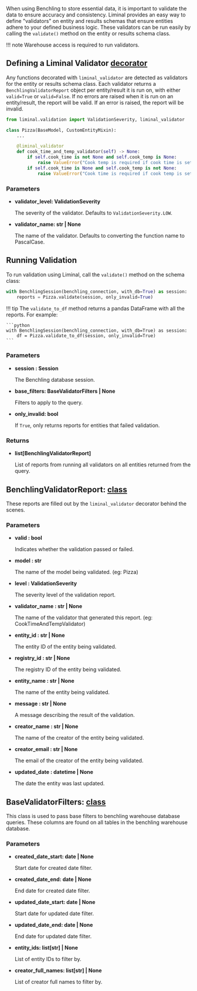 When using Benchling to store essential data, it is important to validate the data to ensure accuracy and consistency. Liminal provides an easy way to define "validators" on entity and results schemas that ensure entities adhere to your defined business logic. These validators can be run easily by calling the `validate()` method on the entity or results schema class.

!!! note
    Warehouse access is required to run validators.

## Defining a Liminal Validator [decorator](https://github.com/dynotx/liminal-orm/blob/main/liminal/validation/__init__.py#L61)

Any functions decorated with `liminal_validator` are detected as validators for the entity or results schema class.
Each validator returns a `BenchlingValidatorReport` object per entity/result it is run on, with either `valid=True` or `valid=False`.
If no errors are raised when it is run on an entity/result, the report will be valid. If an error is raised, the report will be invalid.

```python
from liminal.validation import ValidationSeverity, liminal_validator

class Pizza(BaseModel, CustomEntityMixin):
    ...

    @liminal_validator
    def cook_time_and_temp_validator(self) -> None:
        if self.cook_time is not None and self.cook_temp is None:
            raise ValueError("Cook temp is required if cook time is set")
        if self.cook_time is None and self.cook_temp is not None:
            raise ValueError("Cook time is required if cook temp is set")
```

### Parameters

- **validator_level: ValidationSeverity**

    The severity of the validator. Defaults to `ValidationSeverity.LOW`.

- **validator_name: str | None**

    The name of the validator. Defaults to converting the function name to PascalCase.

## Running Validation

To run validation using Liminal, call the `validate()` method on the schema class:

```python
with BenchlingSession(benchling_connection, with_db=True) as session:
    reports = Pizza.validate(session, only_invalid=True)
```

!!! tip
    The `validate_to_df` method returns a pandas DataFrame with all the reports. For example:

    ```python
    with BenchlingSession(benchling_connection, with_db=True) as session:
        df = Pizza.validate_to_df(session, only_invalid=True)
    ```

### Parameters

- **session : Session**

    The Benchling database session.

- **base_filters: BaseValidatorFilters | None**

    Filters to apply to the query.

- **only_invalid: bool**

    If `True`, only returns reports for entities that failed validation.

### Returns

- **list[BenchlingValidatorReport]**

    List of reports from running all validators on all entities returned from the query.

## BenchlingValidatorReport: [class](https://github.com/dynotx/liminal-orm/blob/main/liminal/validation/__init__.py#L13)

These reports are filled out by the `liminal_validator` decorator behind the scenes.

### Parameters

- **valid : bool**

    Indicates whether the validation passed or failed.

- **model : str**

    The name of the model being validated. (eg: Pizza)

- **level : ValidationSeverity**

    The severity level of the validation report.

- **validator_name : str | None**

    The name of the validator that generated this report. (eg: CookTimeAndTempValidator)

- **entity_id : str | None**

    The entity ID of the entity being validated.

- **registry_id : str | None**

    The registry ID of the entity being validated.

- **entity_name : str | None**

    The name of the entity being validated.

- **message : str | None**

    A message describing the result of the validation.

- **creator_name : str | None**

    The name of the creator of the entity being validated.

- **creator_email : str | None**

    The email of the creator of the entity being validated.

- **updated_date : datetime | None**

    The date the entity was last updated.

## BaseValidatorFilters: [class](https://github.com/dynotx/liminal-orm/blob/main/liminal/base/base_validation_filters.py)

This class is used to pass base filters to benchling warehouse database queries.
These columns are found on all tables in the benchling warehouse database.

### Parameters

- **created_date_start: date | None**

    Start date for created date filter.

- **created_date_end: date | None**

    End date for created date filter.

- **updated_date_start: date | None**

    Start date for updated date filter.

- **updated_date_end: date | None**

    End date for updated date filter.

- **entity_ids: list[str] | None**

    List of entity IDs to filter by.

- **creator_full_names: list[str] | None**

    List of creator full names to filter by.

